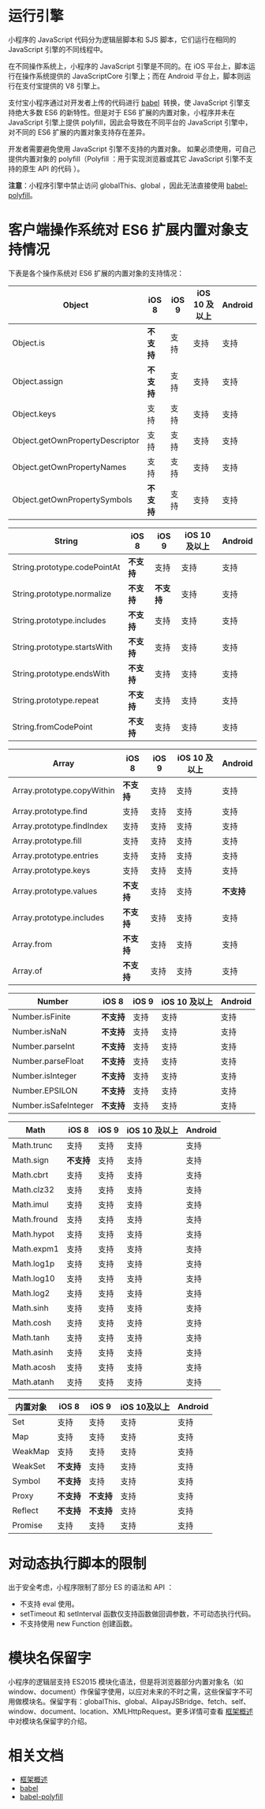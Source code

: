 # 运行引擎
小程序的 JavaScript 代码分为逻辑层脚本和 SJS 脚本，它们运行在相同的 JavaScript 引擎的不同线程中。 

在不同操作系统上，小程序的 JavaScript 引擎是不同的。在 iOS 平台上，脚本运行在操作系统提供的 JavaScriptCore 引擎上；而在 Android 平台上，脚本则运行在支付宝提供的 V8 引擎上。

支付宝小程序通过对开发者上传的代码进行 [babel](https://babeljs.io/)  转换，使 JavaScript 引擎支持绝大多数 ES6 的新特性。但是对于 ES6 扩展的内置对象，小程序并未在 JavaScript 引擎上提供 polyfill，因此会导致在不同平台的 JavaScript 引擎中，对不同的 ES6 扩展的内置对象支持存在差异。

开发者需要避免使用 JavaScript 引擎不支持的内置对象。 如果必须使用，可自己提供内置对象的 polyfill（Polyfill ：用于实现浏览器或其它 JavaScript 引擎不支持的原生 API 的代码 ）。

**注意**：小程序引擎中禁止访问 globalThis、global ，因此无法直接使用 [babel-polyfill](https://babeljs.io/docs/en/babel-polyfill)。

# 客户端操作系统对 ES6 扩展内置对象支持情况

下表是各个操作系统对 ES6 扩展的内置对象的支持情况：

| **Object** | **iOS 8** | **iOS 9** | **iOS 10 及以上** | **Android** |
| --- | --- | --- | --- | --- |
| Object.is | **不支持** | 支持 | 支持 | 支持 |
| Object.assign | **不支持** | 支持 | 支持 | 支持 |
| Object.keys | 支持 | 支持 | 支持 | 支持 |
| Object.getOwnPropertyDescriptor | 支持 | 支持 | 支持 | 支持 |
| Object.getOwnPropertyNames | 支持 | 支持 | 支持 | 支持 |
| Object.getOwnPropertySymbols | **不支持** | 支持 | 支持 | 支持 |

| **String** | **iOS 8** | **iOS 9** | **iOS 10 及以上** | **Android** |
| --- | --- | --- | --- | --- |
| String.prototype.codePointAt | **不支持** | 支持 | 支持 | 支持 |
| String.prototype.normalize | **不支持** | **不支持** | 支持 | 支持 |
| String.prototype.includes | **不支持** | 支持 | 支持 | 支持 |
| String.prototype.startsWith | **不支持** | 支持 | 支持 | 支持 |
| String.prototype.endsWith | **不支持** | 支持 | 支持 | 支持 |
| String.prototype.repeat | **不支持** | 支持 | 支持 | 支持 |
| String.fromCodePoint | **不支持** | 支持 | 支持 | 支持 |

| **Array** | **iOS 8** | **iOS 9** | **iOS 10 及以上** | **Android** |
| --- | --- | --- | --- | --- |
| Array.prototype.copyWithin | **不支持** | 支持 | 支持 | 支持 |
| Array.prototype.find | 支持 | 支持 | 支持 | 支持 |
| Array.prototype.findIndex | 支持 | 支持 | 支持 | 支持 |
| Array.prototype.fill | 支持 | 支持 | 支持 | 支持 |
| Array.prototype.entries | 支持 | 支持 | 支持 | 支持 |
| Array.prototype.keys | 支持 | 支持 | 支持 | 支持 |
| Array.prototype.values | **不支持** | 支持 | 支持 | **不支持** |
| Array.prototype.includes | **不支持** | 支持 | 支持 | 支持 |
| Array.from | **不支持** | 支持 | 支持 | 支持 |
| Array.of | **不支持** | 支持 | 支持 | 支持 |

| **Number** | **iOS 8** | **iOS 9** | **iOS 10 及以上** | **Android** |
| --- | --- | --- | --- | --- |
| Number.isFinite | **不支持** | 支持 | 支持 | 支持 |
| Number.isNaN | **不支持** | 支持 | 支持 | 支持 |
| Number.parseInt | **不支持** | 支持 | 支持 | 支持 |
| Number.parseFloat | **不支持** | 支持 | 支持 | 支持 |
| Number.isInteger | **不支持** | 支持 | 支持 | 支持 |
| Number.EPSILON | **不支持** | 支持 | 支持 | 支持 |
| Number.isSafeInteger | **不支持** | 支持 | 支持 | 支持 |

| **Math** | **iOS 8** | **iOS 9** | **iOS 10 及以上** | **Android** |
| --- | --- | --- | --- | --- |
| Math.trunc | 支持 | 支持 | 支持 | 支持 |
| Math.sign | **不支持** | 支持 | 支持 | 支持 |
| Math.cbrt | 支持 | 支持 | 支持 | 支持 |
| Math.clz32 | 支持 | 支持 | 支持 | 支持 |
| Math.imul | 支持 | 支持 | 支持 | 支持 |
| Math.fround | 支持 | 支持 | 支持 | 支持 |
| Math.hypot | 支持 | 支持 | 支持 | 支持 |
| Math.expm1 | 支持 | 支持 | 支持 | 支持 |
| Math.log1p | 支持 | 支持 | 支持 | 支持 |
| Math.log10 | 支持 | 支持 | 支持 | 支持 |
| Math.log2 | 支持 | 支持 | 支持 | 支持 |
| Math.sinh | 支持 | 支持 | 支持 | 支持 |
| Math.cosh | 支持 | 支持 | 支持 | 支持 |
| Math.tanh | 支持 | 支持 | 支持 | 支持 |
| Math.asinh | 支持 | 支持 | 支持 | 支持 |
| Math.acosh | 支持 | 支持 | 支持 | 支持 |
| Math.atanh | 支持 | 支持 | 支持 | 支持 |

| **内置对象** | **iOS 8** | **iOS 9** | **iOS 10及以上** | **Android** |
| --- | --- | --- | --- | --- |
| Set | 支持 | 支持 | 支持 | 支持 |
| Map | 支持 | 支持 | 支持 | 支持 |
| WeakMap | 支持 | 支持 | 支持 | 支持 |
| WeakSet | **不支持** | 支持 | 支持 | 支持 |
| Symbol | **不支持** | 支持 | 支持 | 支持 |
| Proxy | **不支持** | **不支持** | 支持 | 支持 |
| Reflect | **不支持** | **不支持** | 支持 | 支持 |
| Promise | 支持 | 支持 | 支持 | 支持 |

# 对动态执行脚本的限制

出于安全考虑，小程序限制了部分 ES 的语法和 API ：
- 不支持 eval 使用。
- setTimeout 和 setInterval 函数仅支持函数做回调参数，不可动态执行代码。
- 不支持使用 new Function 创建函数。

# 模块名保留字

小程序的逻辑层支持 ES2015 模块化语法，但是将浏览器部分内置对象名（如 window、document）作保留字使用，以应对未来的不时之需，这些保留字不可用做模块名。保留字有：globalThis、global、AlipayJSBridge、fetch、self、window、document、location、XMLHttpRequest。更多详情可查看 [框架概述](https://opendocs.alipay.com/mini/framework/overview) 中对模块名保留字的介绍。

# 相关文档
- [框架概述](https://opendocs.alipay.com/mini/framework/overview)
- [babel](https://babeljs.io/)  
- [babel-polyfill](https://babeljs.io/docs/en/babel-polyfill)

